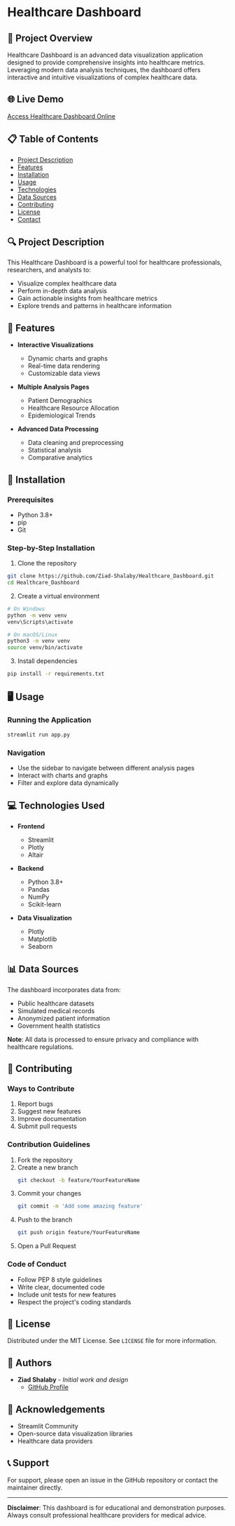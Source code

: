# Healthcare Dashboard

## 🏥 Project Overview
Healthcare Dashboard is an advanced data visualization application designed to provide comprehensive insights into healthcare metrics. Leveraging modern data analysis techniques, the dashboard offers interactive and intuitive visualizations of complex healthcare data.

## 🌐 Live Demo
[Access Healthcare Dashboard Online](https://healthcaredashboard1.streamlit.app/)

## 📋 Table of Contents
- [Project Description](#-project-description)
- [Features](#-features)
- [Installation](#-installation)
- [Usage](#-usage)
- [Technologies](#-technologies-used)
- [Data Sources](#-data-sources)
- [Contributing](#-contributing)
- [License](#-license)
- [Contact](#-contact)

## 🔍 Project Description
This Healthcare Dashboard is a powerful tool for healthcare professionals, researchers, and analysts to:
- Visualize complex healthcare data
- Perform in-depth data analysis
- Gain actionable insights from healthcare metrics
- Explore trends and patterns in healthcare information

## 🚀 Features
- **Interactive Visualizations**
  - Dynamic charts and graphs
  - Real-time data rendering
  - Customizable data views

- **Multiple Analysis Pages**
  - Patient Demographics
  - Healthcare Resource Allocation
  - Epidemiological Trends

- **Advanced Data Processing**
  - Data cleaning and preprocessing
  - Statistical analysis
  - Comparative analytics

## 🔧 Installation

### Prerequisites
- Python 3.8+
- pip
- Git

### Step-by-Step Installation

1. Clone the repository
```bash
git clone https://github.com/Ziad-Shalaby/Healthcare_Dashboard.git
cd Healthcare_Dashboard
```

2. Create a virtual environment
```bash
# On Windows
python -m venv venv
venv\Scripts\activate

# On macOS/Linux
python3 -m venv venv
source venv/bin/activate
```

3. Install dependencies
```bash
pip install -r requirements.txt
```

## 🖥️ Usage

### Running the Application
```bash
streamlit run app.py
```

### Navigation
- Use the sidebar to navigate between different analysis pages
- Interact with charts and graphs
- Filter and explore data dynamically

## 💻 Technologies Used
- **Frontend**
  - Streamlit
  - Plotly
  - Altair

- **Backend**
  - Python 3.8+
  - Pandas
  - NumPy
  - Scikit-learn

- **Data Visualization**
  - Plotly
  - Matplotlib
  - Seaborn

## 📊 Data Sources
The dashboard incorporates data from:
- Public healthcare datasets
- Simulated medical records
- Anonymized patient information
- Government health statistics

**Note**: All data is processed to ensure privacy and compliance with healthcare regulations.

## 🤝 Contributing

### Ways to Contribute
1. Report bugs
2. Suggest new features
3. Improve documentation
4. Submit pull requests

### Contribution Guidelines
1. Fork the repository
2. Create a new branch 
   ```bash
   git checkout -b feature/YourFeatureName
   ```
3. Commit your changes 
   ```bash
   git commit -m 'Add some amazing feature'
   ```
4. Push to the branch 
   ```bash
   git push origin feature/YourFeatureName
   ```
5. Open a Pull Request

### Code of Conduct
- Follow PEP 8 style guidelines
- Write clear, documented code
- Include unit tests for new features
- Respect the project's coding standards

## 📜 License
Distributed under the MIT License. See `LICENSE` file for more information.

## 👥 Authors
- **Ziad Shalaby** - *Initial work and design*
  - [GitHub Profile](https://github.com/Ziad-Shalaby)

## 🙏 Acknowledgements
- Streamlit Community
- Open-source data visualization libraries
- Healthcare data providers

## 📞 Support
For support, please open an issue in the GitHub repository or contact the maintainer directly.

---

**Disclaimer**: This dashboard is for educational and demonstration purposes. Always consult professional healthcare providers for medical advice.
